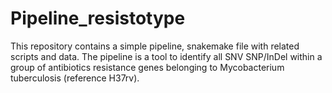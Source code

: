 # Pipeline_resistotype
This repository contains a simple pipeline, snakemake file with related scripts and data. The pipeline is a tool to identify all SNV SNP/InDel within a group of antibiotics resistance genes belonging to Mycobacterium tuberculosis (reference H37rv).

